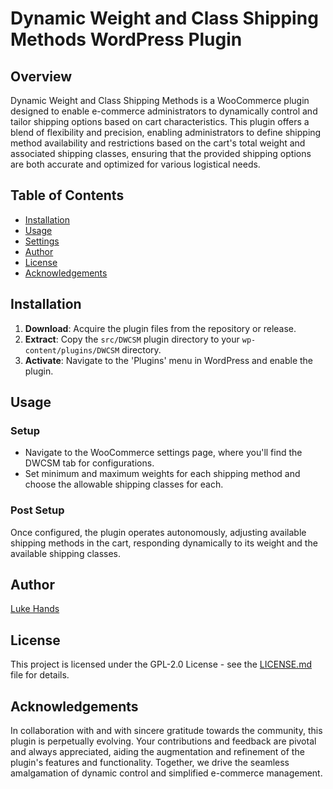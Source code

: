 # Dynamic Weight and Class Shipping Methods WordPress Plugin

## Overview

Dynamic Weight and Class Shipping Methods is a WooCommerce plugin designed to enable e-commerce administrators to dynamically control and tailor shipping options based on cart characteristics. This plugin offers a blend of flexibility and precision, enabling administrators to define shipping method availability and restrictions based on the cart's total weight and associated shipping classes, ensuring that the provided shipping options are both accurate and optimized for various logistical needs.

## Table of Contents

- [Installation](#installation)
- [Usage](#usage)
- [Settings](#settings)
- [Author](#author)
- [License](#license)
- [Acknowledgements](#acknowledgements)

## Installation

1. **Download**: Acquire the plugin files from the repository or release.
2. **Extract**: Copy the `src/DWCSM` plugin directory to your `wp-content/plugins/DWCSM` directory.
3. **Activate**: Navigate to the 'Plugins' menu in WordPress and enable the plugin.

## Usage

### Setup
- Navigate to the WooCommerce settings page, where you'll find the DWCSM tab for configurations.
- Set minimum and maximum weights for each shipping method and choose the allowable shipping classes for each.

### Post Setup
Once configured, the plugin operates autonomously, adjusting available shipping methods in the cart, responding dynamically to its weight and the available shipping classes.

## Author

[Luke Hands](https://lukehands.net/shipping)

## License

This project is licensed under the GPL-2.0 License - see the [LICENSE.md](LICENSE.md) file for details.

## Acknowledgements

In collaboration with and with sincere gratitude towards the community, this plugin is perpetually evolving. Your contributions and feedback are pivotal and always appreciated, aiding the augmentation and refinement of the plugin's features and functionality. Together, we drive the seamless amalgamation of dynamic control and simplified e-commerce management.
